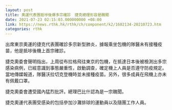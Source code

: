 ```yaml
---
layout: post
title: 奧運代表團抵埗後爆多宗確診　捷克總理形容是醜聞
date: 2021-07-23 02:15:03.000000000 +08:00
link: https://news.rthk.hk/rthk/ch/component/k2/1602134-20210723.htm
categories: rthk
---
```


出席東京奧運的捷克代表團確診多宗新型肺炎，據報乘坐包機的隊醫未有接種疫苗，他是抵埗後機上首宗確診。

捷克奧委會聲明指出，上周從布拉格飛往東京的包機，在抵達日本後被檢測出多宗感染病例，已經意識到事態嚴重性，啟動調查，確定機上人員是否遵守防疫規定。當地傳媒報道，隊醫沃拉切克登機時並未接種疫苗。另外，很多成員在飛機上亦未有佩戴口罩。

捷克奧委會遭受國內猛烈批評。總理巴比什認為是一宗醜聞。

捷克奧運代表團受感染的包括參加沙灘排球的運動員以及隨團工作人員。
